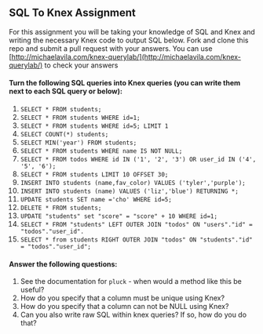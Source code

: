 ## SQL To Knex Assignment

For this assignment you will be taking your knowledge of SQL and Knex and writing the necessary Knex code to output SQL below. Fork and clone this repo and submit a pull request with your answers. You can use [http://michaelavila.com/knex-querylab/](http://michaelavila.com/knex-querylab/) to check your answers

#### Turn the following SQL queries into Knex queries (you can write them next to each SQL query or below):

1. `SELECT * FROM students;`
2. `SELECT * FROM students WHERE id=1;`
2. `SELECT * FROM students WHERE id=5; LIMIT 1`
3. `SELECT COUNT(*) students;`
4. `SELECT MIN('year') FROM students;`
5. `SELECT * FROM students WHERE name IS NOT NULL;`
6. `SELECT * FROM todos WHERE id IN ('1', '2', '3') OR user_id IN ('4', '5', '6');`
7. `SELECT * FROM students LIMIT 10 OFFSET 30;`
8. `INSERT INTO students (name,fav_color) VALUES ('tyler','purple');`
9. `INSERT INTO students (name) VALUES ('liz','blue') RETURNING *;`
10. `UPDATE students SET name ='cho' WHERE id=5;`
11. `DELETE * FROM students;`
12. `UPDATE "students" set "score" = "score" + 10 WHERE id=1;`
13. `SELECT * FROM "students" LEFT OUTER JOIN "todos" ON "users"."id" = "todos"."user_id".`
14. `SELECT * from students RIGHT OUTER JOIN "todos" ON "students"."id" = "todos"."user_id";`

#### Answer the following questions:

1. See the documentation for `pluck` - when would a method like this be useful?
2. How do you specify that a column must be unique using Knex?
3. How do you specify that a column can not be NULL using Knex?
4. Can you also write raw SQL within knex queries? If so, how do you do that?